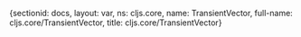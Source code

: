 {sectionid: docs, layout: var, ns: cljs.core, name: TransientVector, full-name: cljs.core/TransientVector,
  title: cljs.core/TransientVector}
